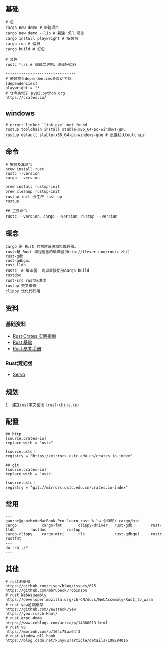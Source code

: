 ## 基础

```
# 包
cargo new demo # 新建项目
cargo new demo --lib # 新建 dll 项目
cargo install playwright # 安装包
cargo run # 运行
cargo build # 打包

# 文件
rustc *.rs # 编译二进制，编译好运行

-------------------------------
# 依赖放入dependencies会自动下载
[dependencies]
playwright = "*
# 仓库类似于 pypi.python.org
https://crates.io/
```

## windows

```
# error: linker `link.exe` not found
rustup toolchain install stable-x86_64-pc-windows-gnu
rustup default stable-x86_64-pc-windows-gnu # 设置默认toolchain
```

## 命令

```
# 安装及其命令
brew install rust
rustc --version
cargo --version

brew install rustup-init
brew cleanup rustup-init
rustup-init 会生产 rust-up
rustup

## 主要命令
rustc --version、cargo --version、rustup --version
```

## 概念

```
Cargo 是 Rust 的构建系统和包管理器。
rustc是 Rust 编程语言的编译器(http://llever.com/rustc-zh/)
rust-gdb     
rust-gdbgui  
rust-lldb    
rustc  # 编译器  可以直接使用cargo build 
rustdoc 
rust-src rust标准库
rustup 交叉编译
clippy 优化代码用

```

## 资料

### 基础资料

- [Rust Crates 实践指南](https://mirrors.gitcode.host/zzy/rust-crate-guide)
- [Rust 基础](https://learnku.com/rust/wikis/29018)
- [Rust 参考手册](https://rustwiki.org/zh-CN/reference/names/preludes.html)

### Rust浏览器

- [Servo](https://github.com/servo/servo)

## 规划

```
1. 建立rust中文论坛（rust-china.cn）
```

## 配置

```
## http
[source.crates-io]
replace-with = "ustc"

[source.ustc]
registry = "https://mirrors.ustc.edu.cn/crates.io-index"

## git
[source.crates-io]
replace-with = 'ustc'

[source.ustc]
registry = "git://mirrors.ustc.edu.cn/crates.io-index"
```

## 常用

```
---
gaozhe@gaozhedeMacBook-Pro learn-rust % ls $HOME/.cargo/bin 
cargo           cargo-fmt       clippy-driver   rust-gdb        rust-lldb       rustdoc         rustup
cargo-clippy    cargo-miri      rls             rust-gdbgui     rustc           rustfmt
---
du -sh ./* 
---
```

## 其他

```
# rust浏览器
https://github.com/cisen/blog/issues/615
https://github.com/mbrubeck/robinson
# rust WebAssembly
https://developer.mozilla.org/zh-CN/docs/WebAssembly/Rust_to_wasm
# rust yew前端框架
https://github.com/yewstack/yew
https://yew.rs/zh-Hant/
# rust grpc demo
https://www.cnblogs.com/actra/p/14880013.html
# rust v8 
https://morioh.com/p/164c75aa64f3
# rust window dll hook
https://blog.csdn.net/kunyus/article/details/108884016
```
